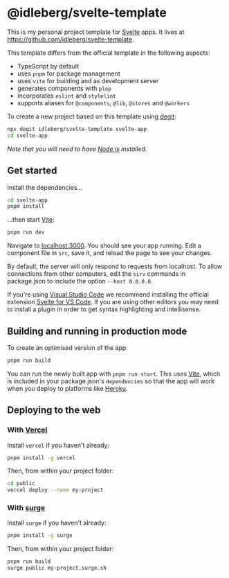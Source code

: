 # @idleberg/svelte-template

This is my personal project template for [Svelte](https://svelte.dev) apps. It lives at https://github.com/idleberg/svelte-template.

This template differs from the official template in the following aspects:

- TypeScript by default
- uses `pnpm` for package management
- uses `vite` for building and as development server
- generates components with `plop`
- incorporates `eslint` and `stylelint`
- supports aliases for `@components`, `@lib`, `@stores` and `@workers`

To create a new project based on this template using [degit](https://github.com/Rich-Harris/degit):

```bash
npx degit idleberg/svelte-template svelte-app
cd svelte-app
```

*Note that you will need to have [Node.js](https://nodejs.org) installed.*

## Get started

Install the dependencies...

```bash
cd svelte-app
pnpm install
```

...then start [Vite](https://vitejs.dev/):

```bash
pnpm run dev
```

Navigate to [localhost:3000](http://localhost:3000). You should see your app running. Edit a component file in `src`, save it, and reload the page to see your changes.

By default, the server will only respond to requests from localhost. To allow connections from other computers, edit the `sirv` commands in package.json to include the option `--host 0.0.0.0`.

If you're using [Visual Studio Code](https://code.visualstudio.com/) we recommend installing the official extension [Svelte for VS Code](https://marketplace.visualstudio.com/items?itemName=svelte.svelte-vscode). If you are using other editors you may need to install a plugin in order to get syntax highlighting and intellisense.

## Building and running in production mode

To create an optimised version of the app:

```bash
pnpm run build
```

You can run the newly built app with `pnpm run start`. This uses [Vite](https://vitejs.dev/), which is included in your package.json's `dependencies` so that the app will work when you deploy to platforms like [Heroku](https://heroku.com).

## Deploying to the web

### With [Vercel](https://vercel.com)

Install `vercel` if you haven't already:

```bash
pnpm install -g vercel
```

Then, from within your project folder:

```bash
cd public
vercel deploy --name my-project
```

### With [surge](https://surge.sh/)

Install `surge` if you haven't already:

```bash
pnpm install -g surge
```

Then, from within your project folder:

```bash
pnpm run build
surge public my-project.surge.sh
```
